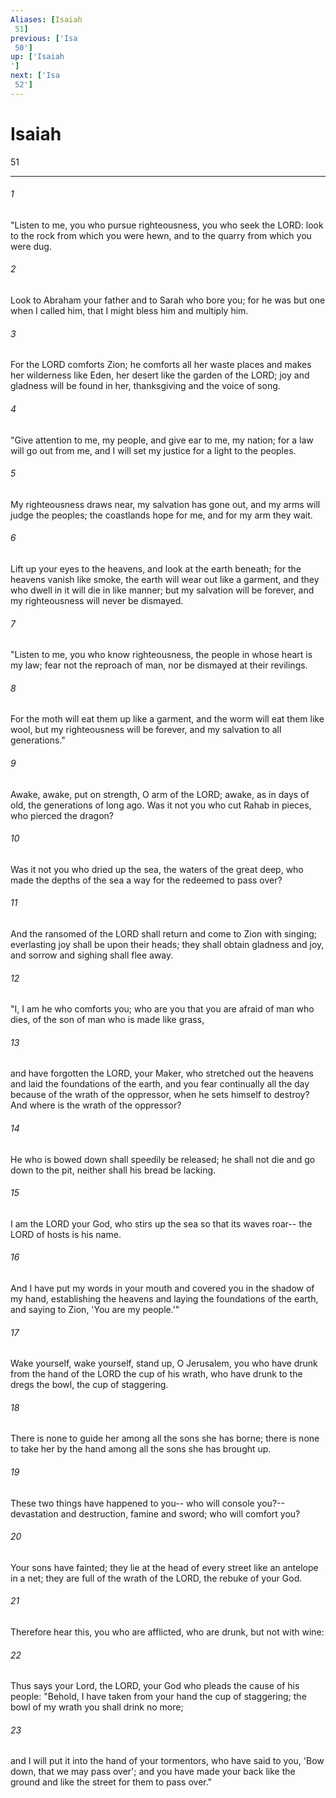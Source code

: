 ```yaml
---
Aliases: [Isaiah 51]
previous: ['Isa 50']
up: ['Isaiah']
next: ['Isa 52']
---
```

# Isaiah 51

***
 

###### 1 
"Listen to me, you who pursue righteousness,  you who seek the LORD:  look to the rock from which you were hewn,  and to the quarry from which you were dug.   

###### 2 
Look to Abraham your father  and to Sarah who bore you;  for he was but one when I called him,  that I might bless him and multiply him.   

###### 3 
For the LORD comforts Zion;  he comforts all her waste places  and makes her wilderness like Eden,  her desert like the garden of the LORD;  joy and gladness will be found in her,  thanksgiving and the voice of song.  

###### 4 
"Give attention to me, my people,  and give ear to me, my nation;  for a law will go out from me,  and I will set my justice for a light to the peoples.   

###### 5 
My righteousness draws near,  my salvation has gone out,  and my arms will judge the peoples;  the coastlands hope for me,  and for my arm they wait.   

###### 6 
Lift up your eyes to the heavens,  and look at the earth beneath;  for the heavens vanish like smoke,  the earth will wear out like a garment,  and they who dwell in it will die in like manner;  but my salvation will be forever,  and my righteousness will never be dismayed.  

###### 7 
"Listen to me, you who know righteousness,  the people in whose heart is my law;  fear not the reproach of man,  nor be dismayed at their revilings.   

###### 8 
For the moth will eat them up like a garment,  and the worm will eat them like wool,  but my righteousness will be forever,  and my salvation to all generations."  

###### 9 
Awake, awake, put on strength,  O arm of the LORD;  awake, as in days of old,  the generations of long ago.  Was it not you who cut Rahab in pieces,  who pierced the dragon?   

###### 10 
Was it not you who dried up the sea,  the waters of the great deep,  who made the depths of the sea a way  for the redeemed to pass over?   

###### 11 
And the ransomed of the LORD shall return  and come to Zion with singing;  everlasting joy shall be upon their heads;  they shall obtain gladness and joy,  and sorrow and sighing shall flee away.  

###### 12 
"I, I am he who comforts you;  who are you that you are afraid of man who dies,  of the son of man who is made like grass,   

###### 13 
and have forgotten the LORD, your Maker,  who stretched out the heavens  and laid the foundations of the earth,  and you fear continually all the day  because of the wrath of the oppressor,  when he sets himself to destroy?  And where is the wrath of the oppressor?   

###### 14 
He who is bowed down shall speedily be released;  he shall not die and go down to the pit,  neither shall his bread be lacking.   

###### 15 
I am the LORD your God,  who stirs up the sea so that its waves roar--  the LORD of hosts is his name.   

###### 16 
And I have put my words in your mouth  and covered you in the shadow of my hand,  establishing the heavens  and laying the foundations of the earth,  and saying to Zion, 'You are my people.'"  

###### 17 
Wake yourself, wake yourself,  stand up, O Jerusalem,  you who have drunk from the hand of the LORD  the cup of his wrath,  who have drunk to the dregs  the bowl, the cup of staggering.   

###### 18 
There is none to guide her  among all the sons she has borne;  there is none to take her by the hand  among all the sons she has brought up.   

###### 19 
These two things have happened to you--  who will console you?--  devastation and destruction, famine and sword;  who will comfort you?   

###### 20 
Your sons have fainted;  they lie at the head of every street  like an antelope in a net;  they are full of the wrath of the LORD,  the rebuke of your God.  

###### 21 
Therefore hear this, you who are afflicted,  who are drunk, but not with wine:   

###### 22 
Thus says your Lord, the LORD,  your God who pleads the cause of his people:  "Behold, I have taken from your hand the cup of staggering;  the bowl of my wrath you shall drink no more;   

###### 23 
and I will put it into the hand of your tormentors,  who have said to you,  'Bow down, that we may pass over';  and you have made your back like the ground  and like the street for them to pass over."
